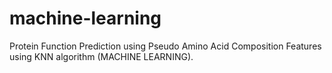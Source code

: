 # machine-learning
Protein Function Prediction using Pseudo Amino Acid Composition Features using KNN algorithm (MACHINE LEARNING).
